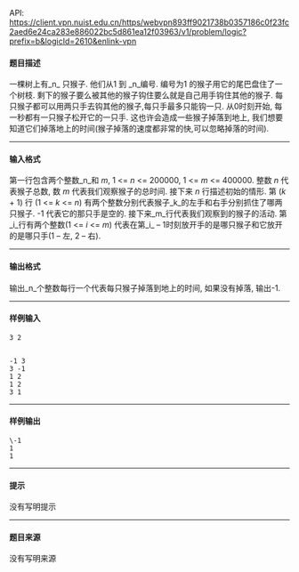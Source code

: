 API: https://client.vpn.nuist.edu.cn/https/webvpn893ff9021738b0357186c0f23fc2aed6e24ca283e886022bc5d861ea12f03963/v1/problem/logic?prefix=b&logicId=2610&enlink-vpn

#### 题目描述

一棵树上有_n_ 只猴子. 他们从1 到 _n_编号. 编号为1 的猴子用它的尾巴盘住了一个树枝. 剩下的猴子要么被其他的猴子钩住要么就是自己用手钩住其他的猴子. 每只猴子都可以用两只手去钩其他的猴子,每只手最多只能钩一只. 从0时刻开始, 每一秒都有一只猴子松开它的一只手. 这也许会造成一些猴子掉落到地上, 我们想要知道它们掉落地上的时间(猴子掉落的速度都非常的快,可以忽略掉落的时间).

---

#### 输入格式

第一行包含两个整数_n_和 _m_, 1 <= _n_ <= 200000, 1 <= _m_ <= 400000. 整数 _n_ 代表猴子总数, 数 _m_ 代表我们观察猴子的总时间. 接下来 _n_ 行描述初始的情形. 第 (_k_ + 1) 行 (1 <= _k_ <= _n_) 有两个整数分别代表猴子_k_的左手和右手分别抓住了哪两只猴子. -1 代表它的那只手是空的. 接下来_m_行代表我们观察到的猴子的活动. 第_i_行有两个整数(1 <= _i_ <= _m_) 代表在第_i_ – 1时刻放开手的是哪只猴子和它放开的是哪只手(1 – 左, 2 – 右).

---

#### 输出格式

输出_n_个整数每行一个代表每只猴子掉落到地上的时间, 如果没有掉落, 输出-1.

---

#### 样例输入
```
3 2


-1 3
3 -1
1 2
1 2
3 1

```

---

#### 样例输出
```
\-1
1
1

```

---

#### 提示

没有写明提示

---

#### 题目来源

没有写明来源